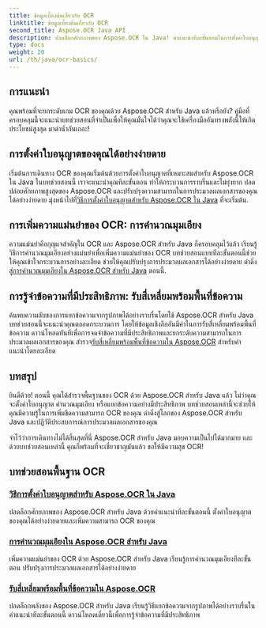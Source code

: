 ```yaml
---
title: ข้อมูลเบื้องต้นเกี่ยวกับ OCR
linktitle: ข้อมูลเบื้องต้นเกี่ยวกับ OCR
second_title: Aspose.OCR Java API
description: ปลดล็อกศักยภาพของ Aspose.OCR ใน Java! คำแนะนำทีละขั้นตอนในการตั้งค่าใบอนุญาตของคุณและเพิ่มความสามารถ OCR คำนวณมุมเอียงและแยกข้อความได้อย่างลงตัว
type: docs
weight: 20
url: /th/java/ocr-basics/
---
```

## การแนะนำ

คุณพร้อมที่จะยกระดับเกม OCR ของคุณด้วย Aspose.OCR สำหรับ Java แล้วหรือยัง? คู่มือที่ครอบคลุมนี้จะแนะนำบทช่วยสอนที่จำเป็นเพื่อให้คุณมั่นใจได้ว่าคุณจะใช้เครื่องมืออันทรงพลังนี้ให้เกิดประโยชน์สูงสุด มาดำน้ำกันเถอะ!

## การตั้งค่าใบอนุญาตของคุณได้อย่างง่ายดาย

เริ่มต้นการเดินทาง OCR ของคุณเริ่มต้นด้วยการตั้งค่าใบอนุญาตที่เหมาะสมสำหรับ Aspose.OCR ใน Java ในบทช่วยสอนนี้ เราจะแนะนำคุณทีละขั้นตอน ทำให้กระบวนการราบรื่นและไม่ยุ่งยาก ปลดปล่อยศักยภาพสูงสุดของ Aspose.OCR และปรับปรุงความสามารถในการประมวลผลเอกสารของคุณได้อย่างง่ายดาย มุ่งหน้าไปที่[วิธีการตั้งค่าใบอนุญาตสำหรับ Aspose.OCR ใน Java](./set-license/) ที่จะเริ่มต้น.

## การเพิ่มความแม่นยำของ OCR: การคำนวณมุมเอียง

 ความแม่นยำคือกุญแจสำคัญใน OCR และ Aspose.OCR สำหรับ Java ก็ครอบคลุมไว้แล้ว เรียนรู้วิธีการคำนวณมุมเอียงอย่างแม่นยำเพื่อเพิ่มความแม่นยำของ OCR บทช่วยสอนแบบทีละขั้นตอนนี้ช่วยให้คุณเข้าใจกระบวนการอย่างละเอียด ช่วยให้คุณปรับปรุงการประมวลผลเอกสารได้อย่างง่ายดาย ดำดิ่งสู่[การคำนวณมุมเอียงใน Aspose.OCR สำหรับ Java](./calculate-skew-angle/) ตอนนี้.

## การรู้จำข้อความที่มีประสิทธิภาพ: รับสี่เหลี่ยมพร้อมพื้นที่ข้อความ

ค้นพบความลับของการแยกข้อความจากรูปภาพได้อย่างราบรื่นโดยใช้ Aspose.OCR สำหรับ Java บทช่วยสอนนี้จะแนะนำคุณตลอดกระบวนการ โดยให้ข้อมูลเชิงลึกอันมีค่าในการรับสี่เหลี่ยมพร้อมพื้นที่ข้อความ ดาวน์โหลดทันทีเพื่อการจดจำข้อความที่มีประสิทธิภาพและยกระดับความสามารถในการประมวลผลเอกสารของคุณ สำรวจ[รับสี่เหลี่ยมพร้อมพื้นที่ข้อความใน Aspose.OCR](./get-rectangles-with-text-areas/) สำหรับคำแนะนำโดยละเอียด

## บทสรุป

ยินดีด้วย! ตอนนี้ คุณได้สำรวจพื้นฐานของ OCR ด้วย Aspose.OCR สำหรับ Java แล้ว ไม่ว่าคุณจะตั้งค่าใบอนุญาต คำนวณมุมเอียง หรือแยกข้อความอย่างมีประสิทธิภาพ บทช่วยสอนเหล่านี้จะช่วยให้คุณมีความรู้ในการเพิ่มขีดความสามารถ OCR ของคุณ ดำดิ่งสู่โลกของ Aspose.OCR สำหรับ Java และปฏิวัติประสบการณ์การประมวลผลเอกสารของคุณ

จำไว้ว่าการเดินทางไม่ได้สิ้นสุดที่นี่ Aspose.OCR สำหรับ Java มอบความเป็นไปได้มากมาย และด้วยบทช่วยสอนเหล่านี้ คุณก็พร้อมที่จะเชี่ยวชาญมันแล้ว ขอให้มีความสุข OCR!
## บทช่วยสอนพื้นฐาน OCR
### [วิธีการตั้งค่าใบอนุญาตสำหรับ Aspose.OCR ใน Java](./set-license/)
ปลดล็อกศักยภาพของ Aspose.OCR สำหรับ Java ด้วยคำแนะนำทีละขั้นตอนนี้ ตั้งค่าใบอนุญาตของคุณได้อย่างง่ายดายและเพิ่มความสามารถ OCR ของคุณ
### [การคำนวณมุมเอียงใน Aspose.OCR สำหรับ Java](./calculate-skew-angle/)
เพิ่มความแม่นยำของ OCR ด้วย Aspose.OCR สำหรับ Java เรียนรู้การคำนวณมุมเอียงทีละขั้นตอน ปรับปรุงการประมวลผลเอกสารได้อย่างง่ายดาย
### [รับสี่เหลี่ยมพร้อมพื้นที่ข้อความใน Aspose.OCR](./get-rectangles-with-text-areas/)
ปลดล็อกพลังของ Aspose.OCR สำหรับ Java เรียนรู้วิธีแยกข้อความจากรูปภาพได้อย่างราบรื่นในคำแนะนำทีละขั้นตอนนี้ ดาวน์โหลดเดี๋ยวนี้เพื่อการรู้จำข้อความที่มีประสิทธิภาพ
